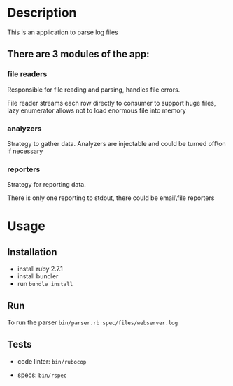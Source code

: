 # Description

This is an application to parse log files

## There are 3 modules of the app:

### file readers

Responsible for file reading and parsing, handles file errors.

File reader streams each row directly to consumer to support huge files, lazy enumerator allows not to load enormous file into memory

### analyzers

Strategy to gather data. Analyzers are injectable and could be turned off\on if necessary

### reporters

Strategy for reporting data.

There is only one reporting to stdout, there could be email\file reporters

# Usage

## Installation

- install ruby 2.7.1
- install bundler
- run `bundle install`

## Run

To run the parser
  `bin/parser.rb spec/files/webserver.log`

## Tests

- code linter:
  `bin/rubocop`

- specs:
  `bin/rspec`
